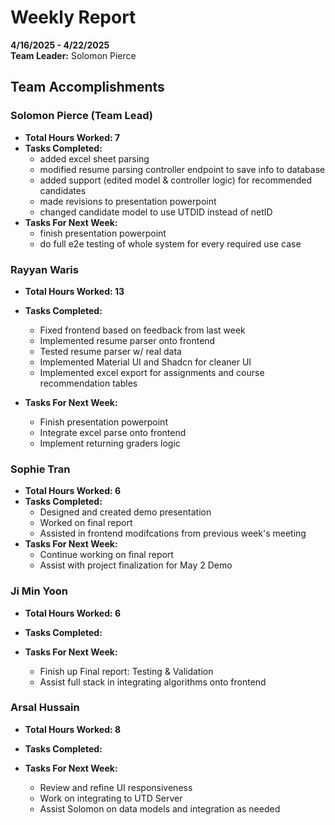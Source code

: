 # Weekly Report  
**4/16/2025 - 4/22/2025**  
**Team Leader:** Solomon Pierce

## Team Accomplishments  
### Solomon Pierce (Team Lead)
- **Total Hours Worked: 7**
- **Tasks Completed:**
  - added excel sheet parsing
  - modified resume parsing controller endpoint to save info to database
  - added support (edited model & controller logic) for recommended candidates
  - made revisions to presentation powerpoint
  - changed candidate model to use UTDID instead of netID
- **Tasks For Next Week:**
  - finish presentation powerpoint
  - do full e2e testing of whole system for every required use case 

### Rayyan Waris
- **Total Hours Worked: 13**
- **Tasks Completed:**
  - Fixed frontend based on feedback from last week
  - Implemented resume parser onto frontend
  - Tested resume parser w/ real data
  - Implemented Material UI and Shadcn for cleaner UI
  - Implemented excel export for assignments and course recommendation tables

- **Tasks For Next Week:**
  - Finish presentation powerpoint
  - Integrate excel parse onto frontend
  - Implement returning graders logic 

### Sophie Tran
- **Total Hours Worked: 6**
- **Tasks Completed:**
  -  Designed and created demo presentation
  -  Worked on final report
  -  Assisted in frontend modifcations from previous week's meeting
- **Tasks For Next Week:**
  - Continue working on final report
  - Assist with project finalization for May 2 Demo

### Ji Min Yoon
- **Total Hours Worked: 6**
- **Tasks Completed:**

- **Tasks For Next Week:**
  - Finish up Final report: Testing & Validation
  - Assist full stack in integrating algorithms onto frontend

### Arsal Hussain
- **Total Hours Worked: 8**
- **Tasks Completed:**

- **Tasks For Next Week:**
  - Review and refine UI responsiveness
  - Work on integrating to UTD Server
  - Assist Solomon on data models and integration as needed
